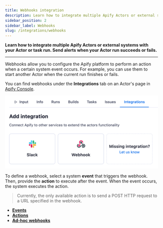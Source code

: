 ```yaml
---
title: Webhooks integration
description: Learn how to integrate multiple Apify Actors or external systems with your Actor or task run. Send alerts when your Actor run succeeds or fails.
sidebar_position: 2
sidebar_label: Webhooks
slug: /integrations/webhooks
---
```


**Learn how to integrate multiple Apify Actors or external systems with your Actor or task run. Send alerts when your Actor run succeeds or fails.**

---

Webhooks allow you to configure the Apify platform to perform an action when a certain system event occurs. For example, you can use them to start another Actor when the current run finishes or fails.

You can find webhooks under the **Integrations** tab on an Actor's page in [Apify Console](https://console.apify.com/actors).

![Integrations tab in Apify Console](../../images/integrations-tab.png)

To define a webhook, select a system **event** that triggers the webhook. Then, provide the **action** to execute after the event. When the event occurs, the system executes the action.

> Currently, the only available action is to send a POST HTTP request to a URL specified in the webhook.

* [**Events**](/platform/integrations/webhooks/events)
* [**Actions**](/platform/integrations/webhooks/actions)
* [**Ad-hoc webhooks**](/platform/integrations/webhooks/ad-hoc-webhooks)
